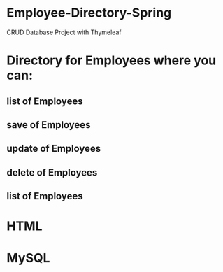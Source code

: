 # Employee-Directory-Spring
CRUD Database Project with Thymeleaf

# Directory for Employees where you can:
## list of Employees
## save of Employees
## update of Employees
## delete of Employees
## list of Employees

# HTML

# MySQL


